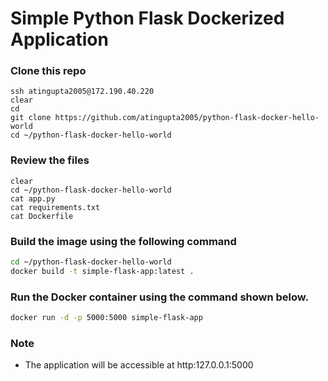 # Simple Python Flask Dockerized Application

### Clone this repo
```
ssh atingupta2005@172.190.40.220
clear
cd
git clone https://github.com/atingupta2005/python-flask-docker-hello-world
cd ~/python-flask-docker-hello-world
```

### Review the files
```
clear
cd ~/python-flask-docker-hello-world
cat app.py
cat requirements.txt
cat Dockerfile
```

### Build the image using the following command

```bash
cd ~/python-flask-docker-hello-world
docker build -t simple-flask-app:latest .
```

### Run the Docker container using the command shown below.

```bash
docker run -d -p 5000:5000 simple-flask-app
```

### Note
 - The application will be accessible at http:127.0.0.1:5000
